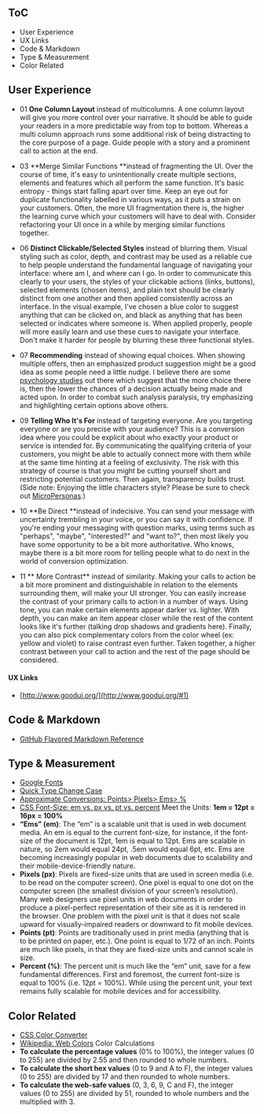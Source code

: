 ToC
--
- User Experience
 - UX Links
- Code & Markdown
- Type & Measurement
- Color Related

## User Experience  ##

- 01 **One Column Layout** instead of multicolumns.
	A one column layout will give you more control over your narrative. It should be able to guide your readers in a more predictable way from top to bottom. Whereas a multi column approach runs some additional risk of being distracting to the core purpose of a page. Guide people with a story and a prominent call to action at the end.
 
- 03 **Merge Similar Functions **instead of fragmenting the UI.
	Over the course of time, it's easy to unintentionally create multiple sections, elements and features which all perform the same function. It's basic entropy - things start falling apart over time. Keep an eye out for duplicate functionality labelled in various ways, as it puts a strain on your customers. Often, the more UI fragmentation there is, the higher the learning curve which your customers will have to deal with. Consider refactoring your UI once in a while by merging similar functions together.

- 06 **Distinct Clickable/Selected Styles** instead of blurring them.
	Visual styling such as color, depth, and contrast may be used as a reliable cue to help people understand the fundamental language of navigating your interface: where am I, and where can I go. In order to communicate this clearly to your users, the styles of your clickable actions (links, buttons), selected elements (chosen items), and plain text should be clearly distinct from one another and then applied consistently across an interface. In the visual example, I've chosen a blue color to suggest anything that can be clicked on, and black as anything that has been selected or indicates where someone is. When applied properly, people will more easily learn and use these cues to navigate your interface. Don't make it harder for people by blurring these three functional styles.

- 07 **Recommending** instead of showing equal choices.
	When showing multiple offers, then an emphasized product suggestion might be a good idea as some people need a little nudge. I believe there are some [psychology studies](http://www.nytimes.com/2010/02/27/your-money/27shortcuts.html?_r=0) out there which suggest that the more choice there is, then the lower the chances of a decision actually being made and acted upon. In order to combat such analysis paralysis, try emphasizing and highlighting certain options above others.

- 09 **Telling Who It's For** instead of targeting everyone.
	Are you targeting everyone or are you precise with your audience? This is a conversion idea where you could be explicit about who exactly your product or service is intended for. By communicating the qualifying criteria of your customers, you might be able to actually connect more with them while at the same time hinting at a feeling of exclusivity. The risk with this strategy of course is that you might be cutting yourself short and restricting potential customers. Then again, transparency builds trust. 
	(Side note: Enjoying the little characters style? Please be sure to check out [MicroPersonas](http://www.linowski.ca/micropersonas).)

- 10 **Be Direct **instead of indecisive. 
	You can send your message with uncertainty trembling in your voice, or you can say it with confidence. If you're ending your messaging with question marks, using terms such as "perhaps", "maybe", "interested?" and "want to?", then most likely you have some opportunity to be a bit more authoritative. Who knows, maybe there is a bit more room for telling people what to do next in the world of conversion optimization.

- 11 ** More Contrast** instead of similarity. 
	Making your calls to action be a bit more prominent and distinguishable in relation to the elements surrounding them, will make your UI stronger. You can easily increase the contrast of your primary calls to action in a number of ways. Using tone, you can make certain elements appear darker vs. lighter. With depth, you can make an item appear closer while the rest of the content looks like it's further (talking drop shadows and gradients here). Finally, you can also pick complementary colors from the color wheel (ex: yellow and violet) to raise contrast even further. Taken together, a higher contrast between your call to action and the rest of the page should be considered.
#### UX Links  ####
- [http://www.goodui.org/](http://www.goodui.org/#1)

## Code & Markdown ##

- [GitHub Flavored Markdown Reference ](https://help.github.com/articles/basic-writing-and-formatting-syntax/)

## Type & Measurement ##
- [Google Fonts](https://fonts.google.com/)
- [Quick Type Change Case](https://convertcase.net/)
- [Approximate Conversions: Points> Pixels> Ems> %](http://reeddesign.co.uk/test/points-pixels.html)
- [CSS Font-Size: em vs. px vs. pt vs. percent](http://kyleschaeffer.com/development/css-font-size-em-vs-px-vs-pt-vs/)
 Meet the Units: **1em = 12pt = 16px = 100%**
 - **“Ems” (em)**: The “em” is a scalable unit that is used in web document media. An em is equal to the current font-size, for instance, if the font-size of the document is 12pt, 1em is equal to 12pt. Ems are scalable in nature, so 2em would equal 24pt, .5em would equal 6pt, etc. Ems are becoming increasingly popular in web documents due to scalability and their mobile-device-friendly nature.
 - **Pixels (px)**: Pixels are fixed-size units that are used in screen media (i.e. to be read on the computer screen). One pixel is equal to one dot on the computer screen (the smallest division of your screen’s resolution). Many web designers use pixel units in web documents in order to produce a pixel-perfect representation of their site as it is rendered in the browser. One problem with the pixel unit is that it does not scale upward for visually-impaired readers or downward to fit mobile devices.
 - **Points (pt)**: Points are traditionally used in print media (anything that is to be printed on paper, etc.). One point is equal to 1/72 of an inch. Points are much like pixels, in that they are fixed-size units and cannot scale in size.
 - **Percent (%)**: The percent unit is much like the “em” unit, save for a few fundamental differences. First and foremost, the current font-size is equal to 100% (i.e. 12pt = 100%). While using the percent unit, your text remains fully scalable for mobile devices and for accessibility.



## Color Related ##
- [CSS Color Converter](http://maettig.com/?page=PHP/CSS_Color_Converter)
- [Wikipedia: Web Colors](https://en.wikipedia.org/wiki/Web_colors)
 Color Calculations
 - **To calculate the percentage values** (0% to 100%), the integer values (0 to 255) are divided by 2.55 and then rounded to whole numbers.
 - **To calculate the short hex values** (0 to 9 and A to F), the integer values (0 to 255) are divided by 17 and then rounded to whole numbers.
 - **To calculate the web-safe values** (0, 3, 6, 9, C and F), the integer values (0 to 255) are divided by 51, rounded to whole numbers and the multiplied with 3.


